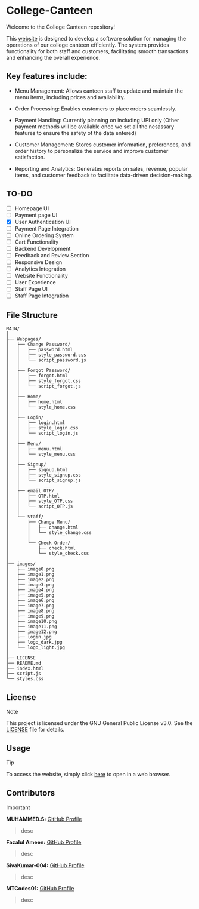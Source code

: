 # College-Canteen

Welcome to the College Canteen repository!

This [website](https://muhammeds88.github.io/College-Canteen/) is designed to develop a software solution for managing the operations of our college canteen efficiently. The system provides functionality for both staff and customers, facilitating smooth transactions and enhancing the overall experience.

## Key features include:

+ Menu Management: Allows canteen staff to update and maintain the menu items, including prices and availability.

+ Order Processing: Enables customers to place orders seamlessly.

+ Payment Handling: Currently planning on including UPI only (Other payment methods will be available once we set all the nesassary features to ensure the safety of the data entered)

+ Customer Management: Stores customer information, preferences, and order history to personalize the service and improve customer satisfaction.

+ Reporting and Analytics: Generates reports on sales, revenue, popular items, and customer feedback to facilitate data-driven decision-making.

## TO-DO

- [ ] Homepage UI
- [ ] Payment page UI
- [x] User Authentication UI
- [ ] Payment Page Integration
- [ ] Online Ordering System
- [ ] Cart Functionality
- [ ] Backend Development
- [ ] Feedback and Review Section
- [ ] Responsive Design
- [ ] Analytics Integration
- [ ] Website Functionality
- [ ] User Experience
- [ ] Staff Page UI
- [ ] Staff Page Integration

## File Structure
```
MAIN/
│
├── Webpages/
│   ├── Change Password/
│   │   ├── password.html
│   │   ├── style_password.css
│   │   └── script_password.js
│   │
│   ├── Forgot Password/
│   │   ├── forgot.html
│   │   ├── style_forgot.css
│   │   └── script_forgot.js
│   │
│   ├── Home/
│   │   ├── home.html
│   │   └── style_home.css
│   │
│   ├── Login/
│   │   ├── login.html
│   │   ├── style_login.css
│   │   └── script_login.js
│   │
│   ├── Menu/
│   │   ├── menu.html
│   │   └── style_menu.css
│   │
│   ├── Signup/
│   │   ├── signup.html
│   │   ├── style_signup.css
│   │   └── script_signup.js
│   │
│   ├── email OTP/
│   │   ├── OTP.html
│   │   ├── style_OTP.css
│   │   └── script_OTP.js
│   │
│   └── Staff/
│       ├── Change Menu/
│       │   ├── change.html
│       │   └── style_change.css
│       │
│       └── Check Order/
│           ├── check.html
│           └── style_check.css
│
├── images/
│   ├── image0.png
│   ├── image1.png
│   ├── image2.png
│   ├── image3.png
│   ├── image4.png
│   ├── image5.png
│   ├── image6.png
│   ├── image7.png
│   ├── image8.png
│   ├── image9.png
│   ├── image10.png
│   ├── image11.png
│   ├── image12.png
│   ├── login.jpg
│   ├── logo_dark.jpg
│   └── logo_light.jpg
│
├── LICENSE
├── README.md
├── index.html
├── script.js
└── styles.css
```

## License

> [!NOTE]
> This project is licensed under the GNU General Public License v3.0. See the [LICENSE](LICENSE) file for details.

## Usage

> [!TIP]
> To access the website, simply click [here](https://muhammeds88.github.io/College-Canteen/) to open in a web browser.

## Contributors

> [!IMPORTANT]
> **MUHAMMED.S:** [GitHub Profile](https://github.com/muhammeds88)
>
> <blockquote> desc </blockquote>
>
> **Fazalul Ameen:** [GitHub Profile](https://github.com/Fazalul-Ameen)
>
> <blockquote> desc </blockquote>
>
> **SivaKumar-004:** [GitHub Profile](https://github.com/SivaKumar-004)
>
> <blockquote> desc </blockquote>
>
> **MTCodes01:** [GitHub Profile](https://github.com/MTCodes01)
>
> <blockquote> desc </blockquote>


